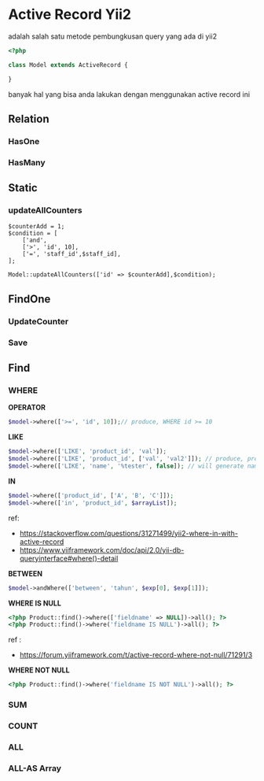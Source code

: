 # Active Record Yii2

adalah salah satu metode pembungkusan query yang ada di yii2

```php
<?php

class Model extends ActiveRecord {

}
```

banyak hal yang bisa anda lakukan dengan menggunakan active record ini

## Relation

### HasOne

### HasMany

## Static

### updateAllCounters

```
$counterAdd = 1;
$condition = [
    ['and',
    ['>', 'id', 10],
    ['=', 'staff_id',$staff_id],
];

Model::updateAllCounters(['id' => $counterAdd],$condition);
```

## FindOne

### UpdateCounter

### Save

## Find

### WHERE

**OPERATOR**

```php
$model->where(['>=', 'id', 10]);// produce, WHERE id >= 10
```

**LIKE**

```php
$model->where(['LIKE', 'product_id', 'val']);
$model->where(['LIKE', 'product_id', ['val', 'val2']]); // produce, product_id LIKE %val% AND product_id LIKE %val2%
$model->where(['LIKE', 'name', '%tester', false]); // will generate name LIKE '%tester'.
```

**IN**

```php
$model->where(['product_id', ['A', 'B', 'C']]);
$model->where(['in', 'product_id', $arrayList]);
```

ref:

- https://stackoverflow.com/questions/31271499/yii2-where-in-with-active-record
- https://www.yiiframework.com/doc/api/2.0/yii-db-queryinterface#where()-detail

**BETWEEN**

```php
$model->andWhere(['between', 'tahun', $exp[0], $exp[1]]);
```

**WHERE IS NULL**

```php
<?php Product::find()->where(['fieldname' => NULL])->all(); ?>
<?php Product::find()->where('fieldname IS NULL')->all(); ?>
```

ref :

- https://forum.yiiframework.com/t/active-record-where-not-null/71291/3

**WHERE NOT NULL**

```php
<?php Product::find()->where('fieldname IS NOT NULL')->all(); ?>
```

### SUM

### COUNT

### ALL

### ALL-AS Array
